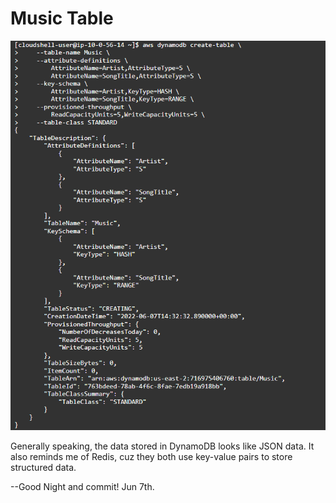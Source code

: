 # Music Table

![Use CLI to create table](../.gitbook/assets/20220607223516.png)

Generally speaking, the data stored in DynamoDB looks like JSON data. It also reminds me of Redis, cuz they both use key-value pairs to store structured data.&#x20;

\--Good Night and commit! Jun 7th.
